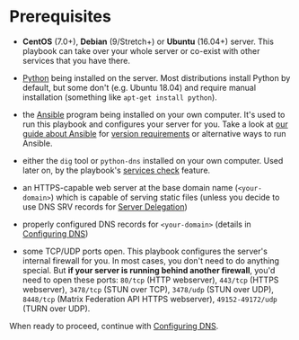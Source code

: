 # Prerequisites

- **CentOS** (7.0+), **Debian** (9/Stretch+) or **Ubuntu** (16.04+) server. This playbook can take over your whole server or co-exist with other services that you have there.

- [Python](https://www.python.org/) being installed on the server. Most distributions install Python by default, but some don't (e.g. Ubuntu 18.04) and require manual installation (something like `apt-get install python`).

- the [Ansible](http://ansible.com/) program being installed on your own computer. It's used to run this playbook and configures your server for you. Take a look at [our guide about Ansible](ansible.md) for [version requirements](ansible.md#supported-ansible-versions) or alternative ways to run Ansible.

- either the `dig` tool or `python-dns` installed on your own computer. Used later on, by the playbook's [services check](maintenance-checking-services.md) feature.

- an HTTPS-capable web server at the base domain name (`<your-domain>`) which is capable of serving static files (unless you decide to use DNS SRV records for [Server Delegation](howto-server-delegation.md))

- properly configured DNS records for `<your-domain>` (details in [Configuring DNS](configuring-dns.md))

- some TCP/UDP ports open. This playbook configures the server's internal firewall for you. In most cases, you don't need to do anything special. But **if your server is running behind another firewall**, you'd need to open these ports: `80/tcp` (HTTP webserver), `443/tcp` (HTTPS webserver), `3478/tcp`  (STUN over TCP), `3478/udp` (STUN over UDP), `8448/tcp` (Matrix Federation API HTTPS webserver), `49152-49172/udp` (TURN over UDP).

When ready to proceed, continue with [Configuring DNS](configuring-dns.md).

